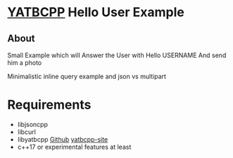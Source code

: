 # [YATBCPP](yatbcpp.norbert-ruehl.de) Hello User Example

## About

Small Example which will Answer the User with Hello USERNAME
And send him a photo

Minimalistic inline query example and json vs multipart

# Requirements
* libjsoncpp
* libcurl
* libyatbcpp [Github](https://github.com/norbekaiser/yatbcpp) [yatbcpp-site](https://yatbcpp.norbert-ruehl.de/src/)
* c++17 or experimental features at least
